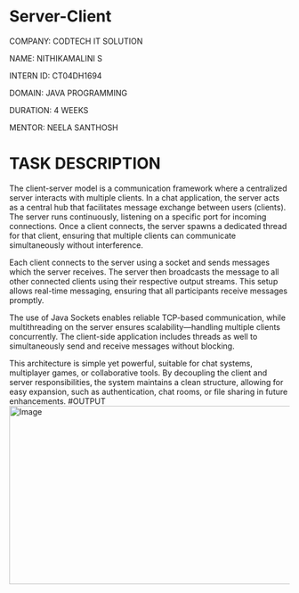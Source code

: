 # Server-Client
COMPANY: CODTECH IT SOLUTION

NAME: NITHIKAMALINI S                                            

INTERN ID: CT04DH1694

DOMAIN: JAVA PROGRAMMING

DURATION: 4 WEEKS

MENTOR: NEELA SANTHOSH

# TASK DESCRIPTION
The client-server model is a communication framework where a centralized server interacts with multiple clients. In a chat application, the server acts as a central hub that facilitates message exchange between users (clients). The server runs continuously, listening on a specific port for incoming connections. Once a client connects, the server spawns a dedicated thread for that client, ensuring that multiple clients can communicate simultaneously without interference.

Each client connects to the server using a socket and sends messages which the server receives. The server then broadcasts the message to all other connected clients using their respective output streams. This setup allows real-time messaging, ensuring that all participants receive messages promptly.

The use of Java Sockets enables reliable TCP-based communication, while multithreading on the server ensures scalability—handling multiple clients concurrently. The client-side application includes threads as well to simultaneously send and receive messages without blocking.

This architecture is simple yet powerful, suitable for chat systems, multiplayer games, or collaborative tools. By decoupling the client and server responsibilities, the system maintains a clean structure, allowing for easy expansion, such as authentication, chat rooms, or file sharing in future enhancements.
#OUTPUT
<img width="1207" height="320" alt="Image" src="https://github.com/user-attachments/assets/bbce0ee4-e98c-4577-ab49-e7cdb1a0199e" />
